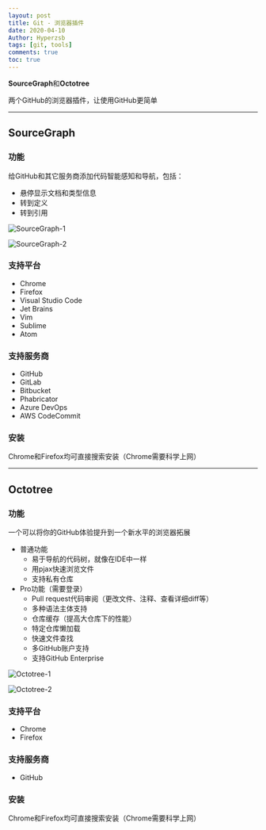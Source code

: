 ```yaml
---
layout: post
title: Git - 浏览器插件
date: 2020-04-10
Author: Hyperzsb
tags: [git, tools]
comments: true
toc: true
---
```


**SourceGraph**和**Octotree**

两个GitHub的浏览器插件，让使用GitHub更简单

<!-- more -->

---

## SourceGraph

### 功能

给GitHub和其它服务商添加代码智能感知和导航，包括：

- 悬停显示文档和类型信息
- 转到定义
- 转到引用

![SourceGraph-1](https://hyperzsb-images.oss-cn-beijing.aliyuncs.com/blog/2020-04-10-git-browser-tools/SourceGraph-1.jpg)

![SourceGraph-2](https://hyperzsb-images.oss-cn-beijing.aliyuncs.com/blog/2020-04-10-git-browser-tools/SourceGraph-2.jpg)

### 支持平台

- Chrome
- Firefox
- Visual Studio Code
- Jet Brains
- Vim
- Sublime
- Atom

### 支持服务商

- GitHub
- GitLab
- Bitbucket
- Phabricator
- Azure DevOps
- AWS CodeCommit

### 安装

Chrome和Firefox均可直接搜索安装（Chrome需要科学上网）

---

## Octotree

### 功能

一个可以将你的GitHub体验提升到一个新水平的浏览器拓展

- 普通功能
  - 易于导航的代码树，就像在IDE中一样
  - 用pjax快速浏览文件
  - 支持私有仓库
- Pro功能（需要登录）
  - Pull request代码审阅（更改文件、注释、查看详细diff等）
  - 多种语法主体支持
  - 仓库缓存（提高大仓库下的性能）
  - 特定仓库懒加载
  - 快速文件查找
  - 多GitHub账户支持
  - 支持GitHub Enterprise

![Octotree-1](https://hyperzsb-images.oss-cn-beijing.aliyuncs.com/blog/2020-04-10-git-browser-tools/Octotree-1.jpg)

![Octotree-2](https://hyperzsb-images.oss-cn-beijing.aliyuncs.com/blog/2020-04-10-git-browser-tools/Octotree-2.jpg)

### 支持平台

- Chrome
- Firefox

### 支持服务商

- GitHub

### 安装

Chrome和Firefox均可直接搜索安装（Chrome需要科学上网）

